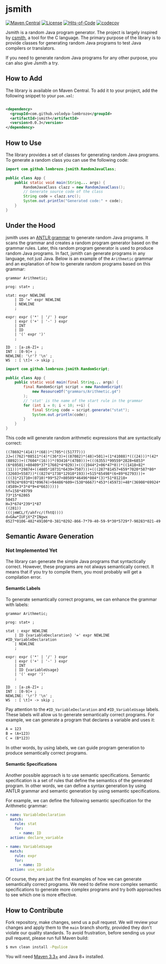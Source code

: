 # jsmith

[![Maven Central](https://maven-badges.herokuapp.com/maven-central/com.github.volodya-lombrozo/jsmith/badge.svg)](https://maven-badges.herokuapp.com/maven-central/com.github.volodya-lombrozo/jsmith)
[![License](https://img.shields.io/badge/license-MIT-green.svg)](https://github.com/volodya-lombrozo/jsmith/blob/main/LICENSE.txt)
[![Hits-of-Code](https://hitsofcode.com/github/volodya-lombrozo/jsmith?branch=main&label=Hits-of-Code)](https://hitsofcode.com/github/volodya-lombrozo/jsmith/view?branch=main&label=Hits-of-Code)
[![codecov](https://codecov.io/gh/volodya-lombrozo/jsmith/branch/main/graph/badge.svg)](https://codecov.io/gh/volodya-lombrozo/jsmith)

Jsmith is a random Java program generator. The project is largely inspired by
[csmith](https://github.com/csmith-project/csmith), a tool for the C language.
The primary purpose of the library is to provide classes for generating random
Java programs to test Java compilers or translators.

If you need to generate random Java programs for any other purpose, you can also
give Jsmith a try.

## How to Add

The library is available on Maven Central. To add it to your project, add the
following snippet to your `pom.xml`:

```xml

<dependency>
  <groupId>com.github.volodya-lombrozo</groupId>
  <artifactId>jsmith</artifactId>
  <version>0.0.3</version>
</dependency>
```

## How to Use

The library provides a set of classes for generating random Java programs. To
generate a random class you can use the following code:

```java
import com.github.lombrozo.jsmith.RandomJavaClass;

public class App {
    public static void main(String... args) {
        RandomJavaClass clazz = new RandomJavaClass();
        // Generate source code of the class
        String code = clazz.src();
        System.out.println("Generated code:" + code);
    }
}
```

## Under the Hood

jsmith uses
an [ANTLR grammar]([Java8ReducedParser.g4](src%2Fmain%2Fresources%2Fgrammars%2FJava8ReducedParser.g4))
to generate random Java programs.
It scans the grammar and creates a random program generator based on the grammar
rules.
Later, this random program generator is used to produce random Java
programs.
In fact, jsmith can generate programs in any language, not just Java.
Below is an example of the `Arithmetic` grammar and an explanation of how to
generate random programs based on this grammar:

```antlr
grammar Arithmetic;

prog: stat+ ;

stat: expr NEWLINE
    | ID '=' expr NEWLINE
    | NEWLINE
    ;

expr: expr ('*' | '/' ) expr
    | expr ('+' | '-' ) expr
    | INT
    | ID
    | '(' expr ')'
    ;

ID  : [a-zA-Z]+ ;
INT : [0-9]+ ;
NEWLINE: '\r'? '\n' ;
WS  : [ \t]+ -> skip ;
```

```java
import com.github.lombrozo.jsmith.RandomScript;

public class App {
    public static void main(final String... args) {
        final RandomScript script = new RandomScript(
            new ResourceOf("grammars/Arithmetic.g4")
        );
        // 'stat' is the name of the start rule in the grammar
        for (int i = 0; i < 10; ++i) {
            final String code = script.generate("stat");
            System.out.println(code);
        }
    }
}
```

This code will generate random arithmetic expressions that are syntactically
correct:

```text
((78692*(414))*(68))*(705*((51777)))
JJ=((762)*08511*(4)*(36*3)+((87082)*(48)+501)+(1*41088)*(((24)))*(42*(8892))+((7604*(16)))*(93416*(4780)))+(((6355)*99559*2828+6853*(6*69501)+80409*37*17602*4*029))+(((1944*2+06*47*0))*((1418+82*(11)))*29874+((4805*10731*6439+7507)))+(((287*81457+659*7020*587*80*(32603+5587))*((8274*1738*12910*193))+515*65498*(6+89*62793)))+(((31*21710+(0710)*99*527+80509*46496*084*(3)*51*81218+(97024*693*81*09674)+94486*609+(538*6667)*453*(45973)+48*(36908*69924*(4589+3*3*4*9+4*663)))))
hf=158*49799
73*15*62865
50457
H=3*674*239*1*87
((281))
(((jmWCL/f/ahfrc/(fhtQ))))
d=GAw*IUFjX*Z*INgwx
0527*0106-482*49100*0-381*0292-866-7*79-40-59-9*30*5729*7-90283*021-49
```

## Semantic Aware Generation

### Not Implemented Yet

The library can generate the simple Java programs that syntactically correct.
However, these programs are not always semantically correct.
It means that
if you try to compile them, you most probably will get a compilation error.

#### Semantic Labels

To generate semantically correct programs, we can enhance the grammar with
labels:

```antlr
grammar Arithmetic;

prog: stat+ ;

stat : expr NEWLINE
    | ID {variableDeclaration} '=' expr NEWLINE #ID_VariableDeclaration
    | NEWLINE
    ;

expr: expr ('*' | '/' ) expr
    | expr ('+' | '-' ) expr
    | INT
    | ID {variableUsage}
    | '(' expr ')'
    ;

ID  : [a-zA-Z]+ ;
INT : [0-9]+ ;
NEWLINE: '\r'? '\n' ;
WS  : [ \t]+ -> skip ;
```

Pay attention to the `#ID_VariableDeclaration` and `#ID_VariableUsage` labels.
These labels will allow us to generate semantically correct programs.
For example, we can generate a program that declares a variable and uses it:

```txt
A = 123
B = (A+123)
C = (B*123)
```

In other words, by using labels, we can guide program generation to produce
semantically correct programs.

#### Semantic Specifications

Another possible approach is to use semantic specifications.
Semantic specification is a set of rules that define the semantics of the
generated program.
In other words, we can define a syntax generation by using ANTLR grammar
and semantic generation by using semantic specifications.

For example, we can define the following semantic specification for the
Arithmetic grammar:

```yaml
- name: VariableDeclaration
  match:
    rule: stat
    for:
      - name: ID
  action: declare_variable

- name: VariableUsage
  match:
    rule: expr
    for:
      - name: ID
  action: use_variable
```

Of course, they are just the first examples of how we can generate semantically
correct programs.
We need to define more complex semantic specifications to generate more complex
programs and try both approaches to see which one is more effective.

## How to Contribute

Fork repository, make changes, send us a pull request. We will review your
changes and apply them to the `main` branch shortly, provided they don't violate
our quality standards. To avoid frustration,
before sending us your pull request, please run full Maven build:

```bash
$ mvn clean install -Pqulice
```

You will need [Maven 3.3+](https://maven.apache.org) and Java 8+ installed.